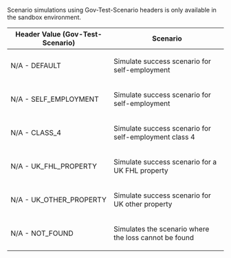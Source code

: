 <p>Scenario simulations using Gov-Test-Scenario headers is only available in the sandbox environment.</p>
<table>
    <thead>
        <tr>
            <th>Header Value (Gov-Test-Scenario)</th>
            <th>Scenario</th>
        </tr>
    </thead>
    <tbody> 
        <tr>
            <td><p>N/A - DEFAULT</p></td>
            <td><p>Simulate success scenario for self-employment</p></td>
        </tr>
        <tr>
            <td><p>N/A - SELF_EMPLOYMENT</p></td>
            <td><p>Simulate success scenario for self-employment</p></td>
        </tr>  
        <tr>
            <td><p>N/A - CLASS_4</p></td>
            <td><p>Simulate success scenario for self-employment class 4</p></td>
        </tr> 
        <tr>
            <td><p>N/A - UK_FHL_PROPERTY</p></td>
            <td><p>Simulate success scenario for a UK FHL property</p></td>
        </tr>
        <tr>
            <td><p>N/A - UK_OTHER_PROPERTY</p></td>
            <td><p>Simulate success scenario for UK other property</p></td>
        </tr>  
        <tr>
            <td><p>N/A - NOT_FOUND</p></td>
            <td><p>Simulates the scenario where the loss cannot be found</p></td>
        </tr>                               
    </tbody>
</table>
